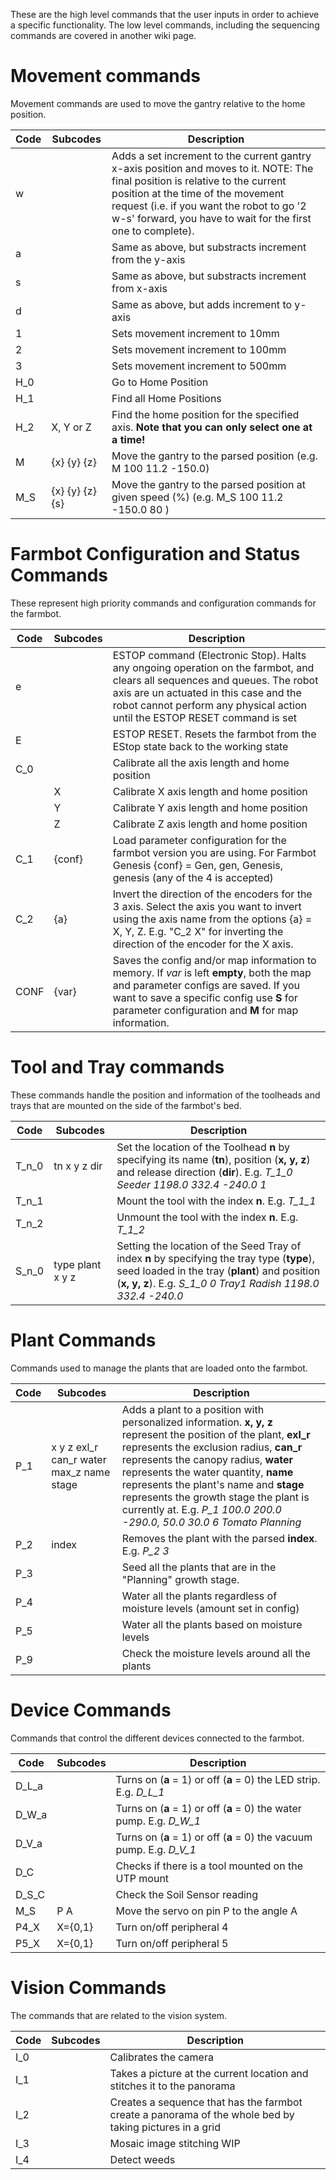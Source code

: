 These are the high level commands that the user inputs in order to achieve a specific functionality. The low level commands, including the sequencing commands are covered in another wiki page.

# Movement commands

Movement commands are used to move the gantry relative to the home position.

| Code | Subcodes    | Description                                                                                     |
| ---- | ----------- | ----------------------------------------------------------------------------------------------- |
| w    |             | Adds a set increment to the current gantry x-axis position and moves to it. NOTE: The final position is relative to the current position at the time of the movement request (i.e. if you want the robot to go '2 w-s' forward, you have to wait for the first one to complete).                                 |
| a    |             | Same as above, but substracts increment from the y-axis                                         |
| s    |             | Same as above, but substracts increment from x-axis                                             |
| d    |             | Same as above, but adds increment to y-axis                                                     |
| 1    |             | Sets movement increment to 10mm                                                                 |
| 2    |             | Sets movement increment to 100mm                                                                |
| 3    |             | Sets movement increment to 500mm                                                                |
| H_0  |             | Go to Home Position                                                                             |
| H_1  |             | Find all Home Positions                                                                         |
| H_2  | X, Y or Z   | Find the home position for the specified axis. **Note that you can only select one at a time!** |
| M    | {x} {y} {z} | Move the gantry to the parsed position (e.g. M 100 11.2 -150.0)                               |
| M_S  | {x} {y} {z} {s}| Move the gantry to the parsed position at given speed (%) (e.g. M_S 100 11.2 -150.0 80 )                               |
# Farmbot Configuration and Status Commands

These represent high priority commands and configuration commands for the farmbot.

| Code | Subcodes | Description                                                                                                                                                         |
| ---- | -------- | ------------------------------------------------------------------------------------------------------------------------------------------------------------------- |
| e    |          | ESTOP command (Electronic Stop). Halts any ongoing operation on the farmbot, and clears all sequences and queues. The robot axis are un actuated in this case and the robot cannot perform any physical action until the ESTOP RESET command is set |
| E    |          | ESTOP RESET. Resets the farmbot from the EStop state back to the working state                                                                                      |                   
| C_0  |          | Calibrate all the axis length and home position                                                                                                                     |
|      | X        | Calibrate X axis length and home position                                                                                                                           |
|      | Y        | Calibrate Y axis length and home position                                                                                                                           |
|      | Z        | Calibrate Z axis length and home position                                                                                                                           |
| C_1  | {conf}   | Load parameter configuration for the farmbot version you are using. For Farmbot Genesis {conf} = Gen, gen, Genesis, genesis (any of the 4 is accepted)              |
| C_2  | {a}   | Invert the direction of the encoders for the 3 axis. Select the axis you want to invert using the axis name from the options {a} = X, Y, Z. E.g. "C_2 X" for inverting the direction of the encoder for the X axis.                                   |
| CONF | {var}    | Saves the config and/or map information to memory. If *var* is left **empty**, both the map and parameter configs are saved. If you want to save a specific config use **S** for parameter configuration and **M** for map information.              |
# Tool and Tray commands

These commands handle the position and information of the toolheads and trays that are mounted on the side of the farmbot's bed.

| Code  | Subcodes          | Description                                                                                                                                                                |
| ----- | ----------------- | -------------------------------------------------------------------------------------------------------------------------------------------------------------------------- |
| T_n_0 | tn x y z dir      | Set the location of the Toolhead **n** by specifying its name (**tn**), position (**x, y, z**) and release direction (**dir**). E.g. *T_1_0 Seeder 1198.0 332.4 -240.0 1*  |
| T_n_1 |                   | Mount the tool with the index **n**. E.g. *T_1_1*                                                                                                                          |
| T_n_2 |                   | Unmount the tool with the index **n**. E.g. *T_1_2*                                                                                                                        |
| S_n_0 | type plant x y z  | Setting the location of the Seed Tray of index **n** by specifying the tray type (**type**), seed loaded in the tray (**plant**) and position (**x, y, z**). E.g. *S_1_0 0 Tray1 Radish 1198.0 332.4 -240.0* |

# Plant Commands

Commands used to manage the plants that are loaded onto the farmbot.

| Code | Subcodes                                 | Description                                                                    |
| ---- | ---------------------------------------- | ------------------------------------------------------------------------------ |
| P_1  | x y z exl_r can_r water max_z name stage | Adds a plant to a position with personalized information. **x, y, z** represent the position of the plant, **exl_r** represents the exclusion radius, **can_r** represents the canopy radius, **water** represents the water quantity, **name** represents the plant's name and **stage** represents the growth stage the plant is currently at. E.g. *P_1 100.0 200.0 -290.0, 50.0 30.0 6 Tomato Planning*                                                                                       |
| P_2  | index                                    | Removes the plant with the parsed **index**. E.g. *P_2 3*                      |
| P_3  |                                          | Seed all the plants that are in the "Planning" growth stage.                   |
| P_4  |                                          | Water all the plants regardless of moisture levels (amount set in config)      |
| P_5  |                                          | Water all the plants based on moisture levels                                  |
| P_9  |                                          | Check the moisture levels around all the plants                                |

# Device Commands

Commands that control the different devices connected to the farmbot.

| Code  | Subcodes | Description                                                           |
| ----- | -------- | --------------------------------------------------------------------- |
| D_L_a |          | Turns on (**a** = 1) or off (**a** = 0) the LED strip. E.g. *D_L_1*   |
| D_W_a |          | Turns on (**a** = 1) or off (**a** = 0) the water pump. E.g. *D_W_1*  |
| D_V_a |          | Turns on (**a** = 1) or off (**a** = 0) the vacuum pump. E.g. *D_V_1* |
| D_C   |          | Checks if there is a tool mounted on the UTP mount                    |
| D_S_C |          | Check the Soil Sensor reading                                         |
| M_S   | P A      | Move the servo on pin P to the angle A                         |
| P4_X  | X={0,1}  | Turn on/off peripheral 4                         |
| P5_X  | X={0,1}  | Turn on/off peripheral 5                         |

# Vision Commands

The commands that are related to the vision system.

| Code | Subcodes | Description                                                                                             |
| ---- | -------- | ------------------------------------------------------------------------------------------------------- |
| I_0  |          | Calibrates the camera                                                                                   |
| I_1  |          | Takes a picture at the current location and stitches it to the panorama                                 |
| I_2  |          | Creates a sequence that has the farmbot create a panorama of the whole bed by taking pictures in a grid |
| I_3  |          | Mosaic image stitching WIP |
| I_4  |          | Detect weeds|
